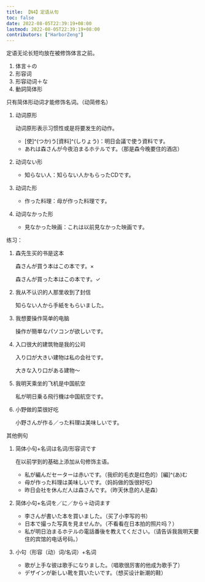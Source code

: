 ```yaml
---
title: 【N4】定语从句
toc: false
date: 2022-08-05T22:39:19+08:00
lastmod: 2022-08-05T22:39:19+08:00
contributors: ["HarborZeng"]
---
```


定语无论长短均放在被修饰体言之前。

1. 体言＋の
2. 形容词
3. 形容动词＋な
4. 動詞简体形

只有简体形动词才能修饰名词。（动简修名）

1. 动词原形

    动词原形表示习惯性或是将要发生的动作。

    - [使]^(つか)う[資料]^(しりょう)：明日会議で使う資料です。
    - あれは森さんが今夜泊まるホテルです。（那是森今晚要住的酒店）

2. 动词ない形
   - 知らない人：知らない人かもらったCDです。

3. 动词た形
   - 作った料理：母が作った料理です。

4. 动词なかった形
   - 見なかった映画：これは以前見なかった映画です。

练习：

1. 森先生买的书是这本

   森さんが買う本はこの本です。×

   森さんが買った本はこの本です。✓

2. 我从不认识的人那里收到了封信

   知らない人から手紙をもらいました。

3. 我想要操作简单的电脑

   操作が簡単なパソコンが欲しいです。

4. 入口很大的建筑物是我的公司

   入り口が大きい建物は私の会社です。

   大きな入り口がある建物～

5. 我明天乘坐的飞机是中国航空

   私が明日乗る飛行機は中国航空です。

6. 小野做的菜很好吃

   小野さんが作る／った料理は美味しいです。

 其他例句

 1. 简体小句+名词は名词/形容词です

    在以前学到的基础上添加从句修饰主语。

    - 私が編んだセーターは赤いです。（我织的毛衣是红色的）[編]^(あ)む
    - 母が作った料理は美味しいです。（妈妈做的饭很好吃）
    - 昨日会社を休んだ人は森さんです。（昨天休息的人是森）

 2. 简体小句+名词を／に／から＋动词ます

    - 李さんが書いた本を買いました。（买了小李写的书）
    - 日本で撮った写真を見ませんか。（不看看在日本拍的照片吗？）
    - 私が明日泊まるホテルの電話番後を教えてください。（请告诉我我明天要住的宾馆的电话号码。）

 3. 小句（形容（动）词/名词）+名词

    - 歌が上手な彼は歌手になりました。（唱歌很厉害的他成为歌手了）
    - デザインが新しい靴を買いたいです。（想买设计新潮的鞋）

